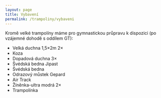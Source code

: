 ```yaml
---
layout: page
title: Vybavení
permalink: /trampoliny/vybaveni
---
```


Kromě velké trampolíny máme pro gymnastickou průpravu k dispozici (po vzájemné dohodě s oddílem GT):

* Velká duchna 1,5×2m 2×
* Koza
* Dopadová duchna 3×
* Švédská bedna Jipast
* Švédská bedna
* Odrazový můstek Gepard
* Air Track
* Žíněnka-ultra modrá 2×
* Trampolínka